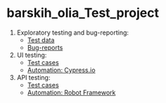 # barskih_olia_Test_project

1. Exploratory testing and bug-reporting:
   - [Test data](https://docs.google.com/spreadsheets/d/10VN5P2mS4UZqRbSWU1HGvl27uKfTtblsaoF-qgGcn1Y/edit#gid=1844608479)
   - [Bug-reports](https://docs.google.com/spreadsheets/d/10VN5P2mS4UZqRbSWU1HGvl27uKfTtblsaoF-qgGcn1Y/edit#gid=428128916)
2. UI testing:
   - [Test cases](https://docs.google.com/spreadsheets/d/10VN5P2mS4UZqRbSWU1HGvl27uKfTtblsaoF-qgGcn1Y/edit#gid=1995715808)
   - [Automation: Cypress.io](https://github.com/OlgaBarskih/barskih_olia_Test_project/commit/e15ccb1bb7776a11de752539cfdd6787b41146ea)
3. API testing:
   - [Test cases](https://docs.google.com/spreadsheets/d/10VN5P2mS4UZqRbSWU1HGvl27uKfTtblsaoF-qgGcn1Y/edit#gid=660499264)
   - [Automation: Robot Framework](https://github.com/OlgaBarskih/barskih_olia_Test_project/commit/7ef3ec88d851058ab0fd9db17c4ca4a323778f8b)
